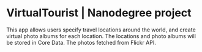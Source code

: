 # VirtualTourist | Nanodegree project

This app allows users specify travel locations around the world, and create virtual photo albums for each location. 
The locations and photo albums will be stored in Core Data. The photos fetched from Flickr API.
